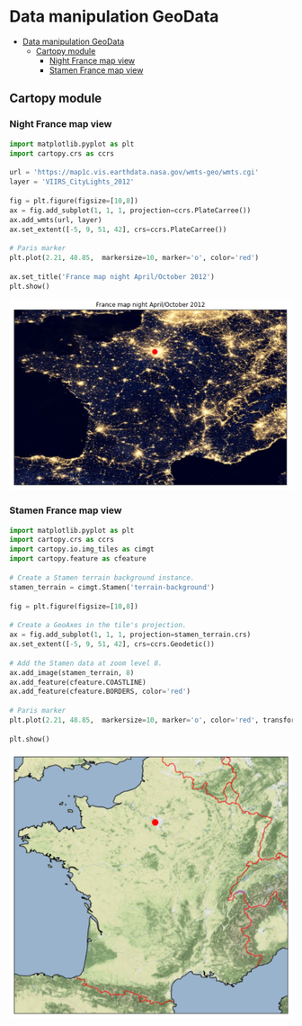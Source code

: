 # Data manipulation GeoData

- [Data manipulation GeoData](#data-manipulation-geodata)
  * [Cartopy module](#cartopy-module)
    + [Night France map view](#night-france-map-view)
    + [Stamen France map view](#stamen-france-map-view)

## Cartopy module

### Night France map view

```python
import matplotlib.pyplot as plt
import cartopy.crs as ccrs

url = 'https://map1c.vis.earthdata.nasa.gov/wmts-geo/wmts.cgi'
layer = 'VIIRS_CityLights_2012'

fig = plt.figure(figsize=[10,8])
ax = fig.add_subplot(1, 1, 1, projection=ccrs.PlateCarree())
ax.add_wmts(url, layer)
ax.set_extent([-5, 9, 51, 42], crs=ccrs.PlateCarree())

# Paris marker
plt.plot(2.21, 48.85,  markersize=10, marker='o', color='red')

ax.set_title('France map night April/October 2012')
plt.show()
```

![Map France nasa night](https://github.com/Akrobate/data-science-python-guide/blob/master/assets/images/map-france-night-nasa.png?raw=true)


### Stamen France map view

```python
import matplotlib.pyplot as plt
import cartopy.crs as ccrs
import cartopy.io.img_tiles as cimgt
import cartopy.feature as cfeature

# Create a Stamen terrain background instance.
stamen_terrain = cimgt.Stamen('terrain-background')

fig = plt.figure(figsize=[10,8])

# Create a GeoAxes in the tile's projection.
ax = fig.add_subplot(1, 1, 1, projection=stamen_terrain.crs)
ax.set_extent([-5, 9, 51, 42], crs=ccrs.Geodetic())

# Add the Stamen data at zoom level 8.
ax.add_image(stamen_terrain, 8)
ax.add_feature(cfeature.COASTLINE)
ax.add_feature(cfeature.BORDERS, color='red')

# Paris marker
plt.plot(2.21, 48.85,  markersize=10, marker='o', color='red', transform=ccrs.Geodetic())

plt.show()
```

![Map France Stamen](https://github.com/Akrobate/data-science-python-guide/blob/master/assets/images/map-france-stamen-data.png?raw=true)